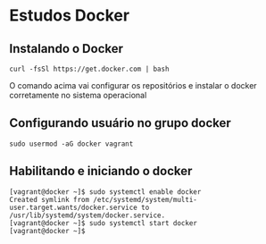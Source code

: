 # Estudos Docker

## Instalando o Docker
```
curl -fsSl https://get.docker.com | bash
```

O comando acima vai configurar os repositórios e instalar o docker corretamente no sistema operacional


## Configurando usuário no grupo docker
```
sudo usermod -aG docker vagrant
```

## Habilitando e iniciando o docker
```
[vagrant@docker ~]$ sudo systemctl enable docker
Created symlink from /etc/systemd/system/multi-user.target.wants/docker.service to /usr/lib/systemd/system/docker.service.
[vagrant@docker ~]$ sudo systemctl start docker
[vagrant@docker ~]$ 
```
